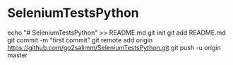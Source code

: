 # SeleniumTestsPython
echo "# SeleniumTestsPython" >> README.md
git init
git add README.md
git commit -m "first commit"
git remote add origin https://github.com/go2salimm/SeleniumTestsPython.git
git push -u origin master